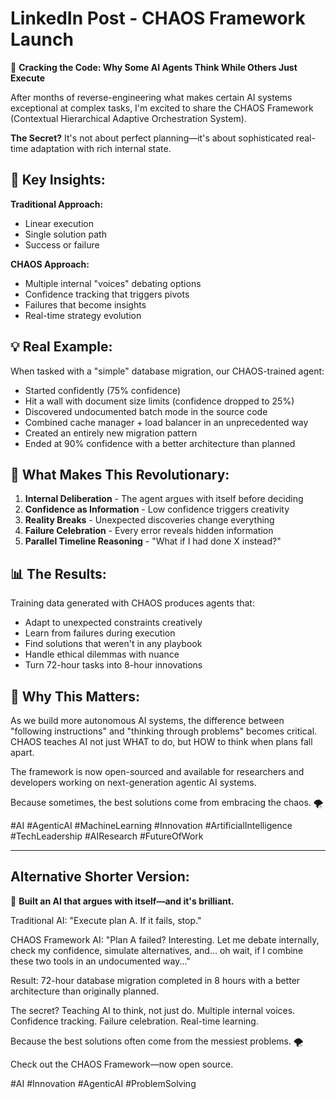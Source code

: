 # LinkedIn Post - CHAOS Framework Launch

🧠 **Cracking the Code: Why Some AI Agents Think While Others Just Execute**

After months of reverse-engineering what makes certain AI systems exceptional at complex tasks, I'm excited to share the CHAOS Framework (Contextual Hierarchical Adaptive Orchestration System).

**The Secret?** It's not about perfect planning—it's about sophisticated real-time adaptation with rich internal state.

## 🔑 Key Insights:

**Traditional Approach:**
- Linear execution
- Single solution path  
- Success or failure

**CHAOS Approach:**
- Multiple internal "voices" debating options
- Confidence tracking that triggers pivots
- Failures that become insights
- Real-time strategy evolution

## 💡 Real Example:
When tasked with a "simple" database migration, our CHAOS-trained agent:
- Started confidently (75% confidence)
- Hit a wall with document size limits (confidence dropped to 25%)
- Discovered undocumented batch mode in the source code
- Combined cache manager + load balancer in an unprecedented way
- Created an entirely new migration pattern
- Ended at 90% confidence with a better architecture than planned

## 🎯 What Makes This Revolutionary:

1. **Internal Deliberation** - The agent argues with itself before deciding
2. **Confidence as Information** - Low confidence triggers creativity
3. **Reality Breaks** - Unexpected discoveries change everything
4. **Failure Celebration** - Every error reveals hidden information
5. **Parallel Timeline Reasoning** - "What if I had done X instead?"

## 📊 The Results:
Training data generated with CHAOS produces agents that:
- Adapt to unexpected constraints creatively
- Learn from failures during execution
- Find solutions that weren't in any playbook
- Handle ethical dilemmas with nuance
- Turn 72-hour tasks into 8-hour innovations

## 🚀 Why This Matters:
As we build more autonomous AI systems, the difference between "following instructions" and "thinking through problems" becomes critical. CHAOS teaches AI not just WHAT to do, but HOW to think when plans fall apart.

The framework is now open-sourced and available for researchers and developers working on next-generation agentic AI systems.

Because sometimes, the best solutions come from embracing the chaos. 🌪️

#AI #AgenticAI #MachineLearning #Innovation #ArtificialIntelligence #TechLeadership #AIResearch #FutureOfWork

---

## Alternative Shorter Version:

🤖 **Built an AI that argues with itself—and it's brilliant.**

Traditional AI: "Execute plan A. If it fails, stop."

CHAOS Framework AI: "Plan A failed? Interesting. Let me debate internally, check my confidence, simulate alternatives, and... oh wait, if I combine these two tools in an undocumented way..."

Result: 72-hour database migration completed in 8 hours with a better architecture than originally planned.

The secret? Teaching AI to think, not just do. Multiple internal voices. Confidence tracking. Failure celebration. Real-time learning.

Because the best solutions often come from the messiest problems. 🌪️

Check out the CHAOS Framework—now open source.

#AI #Innovation #AgenticAI #ProblemSolving